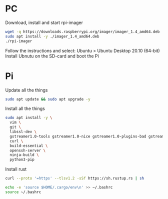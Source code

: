 # PC
Download, install and start rpi-imager
```bash
wget -q https://downloads.raspberrypi.org/imager/imager_1.4_amd64.deb
sudo apt install -y ./imager_1.4_amd64.deb
./rpi-imager
```

Follow the instructions and select: Ubuntu > Ubuntu Desktop 20.10 (64-bit)
Install Ubnutu on the SD-card and boot the Pi 

# Pi
Update all the things
```bash
sudo apt update && sudo apt upgrade -y
```

Install all the things
```bash
sudo apt install -y \
  vim \
  git \
  libssl-dev \
  gstreamer1.0-tools gstreamer1.0-nice gstreamer1.0-plugins-bad gstreamer1.0-plugins-ugly gstreamer1.0-plugins-good libgstreamer1.0-dev git libglib2.0-dev libgstreamer-plugins-bad1.0-dev libsoup2.4-dev libjson-glib-dev \
  curl \
  build-essential \
  openssh-server \
  ninja-build \
  python3-pip
```

Install rust
```bash
curl --proto '=https' --tlsv1.2 -sSf https://sh.rustup.rs | sh

echo -e 'source $HOME/.cargo/env\n' >> ~/.bashrc
source ~/.bashrc
```
